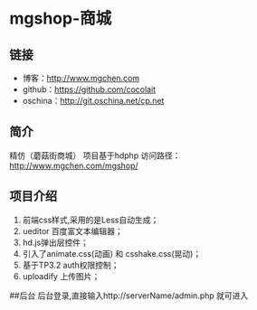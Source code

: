 # mgshop-商城

## 链接
- 博客：http://www.mgchen.com
- github：https://github.com/cocolait 
- oschina：http://git.oschina.net/cp.net  

## 简介
精仿（蘑菇街商城）
项目基于hdphp
访问路径：http://www.mgchen.com/mgshop/

## 项目介绍

1. 前端css样式,采用的是Less自动生成；
1. ueditor 百度富文本编辑器；
1. hd.js弹出层控件；
1. 引入了animate.css(动画) 和 csshake.css(晃动)；
1. 基于TP3.2 auth权限控制；
1. uploadify 上传图片；

##后台
后台登录,直接输入http://serverName/admin.php 就可进入
